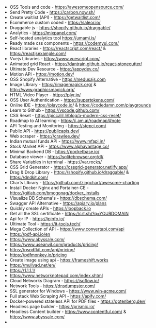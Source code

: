 - OSS Tools and code - https://awesomeopensource.com/
- Send Pretty Code - https://carbon.now.sh/
- Create waitlist (API) - https://getwaitlist.com/
- Ecommerce custom coded - https://saleor.io/
- Draggable js - https://shopify.github.io/draggable/
- Analytics - https://mixpanel.com/
- Self-hosted analytics tool https://umami.is/
- Ready made css components - https://codemyui.com/
- React libraries - https://reactscript.com/react/ & https://reactjsexample.com/
- Vuejs Libraries - https://www.vuescript.com/
- Animated grid React - https://dantrain.github.io/react-stonecutter/
- Ultimate Dev Resource - https://appydev.co/
- Motion API - https://motion.dev/
- OSS Shopify Alternative - https://medusajs.com
- Image LIbrary - https://imagemagick.org/ & http://www.graphicsmagick.org/
- HTML Video Player - https://plyr.io/
- OSS User Authentication - https://supertokens.com/
- Online IDE - https://playcode.io/ & https://codedamn.com/playgrounds
- Learn to Github - https://vscode.github.com/
- CSS Reset - https://piccalil.li/blog/a-modern-css-reset/
- Roadmap to AI learning - https://i.am.ai/roadmap/#note
- API Testing and Monitoring - https://stepci.com/
- Public API - https://publicapis.dev/
- Web scraper - https://crawlee.dev/
- Indian mutual funds  API - https://www.mfapi.in/
- Stock Market API - https://www.alphavantage.co/
- Minimal Backend DB - https://pocketbase.io/
- Database viewer - https://sqlitebrowser.org/dl/
- Share Variables in terminal - https://var.rocks/
- CSS Grid Generator - https://cssgrid-generator.netlify.app/
- Drag & Drop Library - https://shopify.github.io/draggable/ & https://dndkit.com/
- Charts LIbrary - https://github.com/zingchart/awesome-charting
- Install Docker Nginx and Portainer-CE - https://gitlab.com/bmcgonag/docker_installs
- Visualize DB Schema's - https://dbschema.com/
- Swagger API Alternative - https://apiary.io/plans
- Quickly create APIs - https://loopback.io
- Get all the SSL certificate - https://crt.sh/?q=YOURDOMAIN
- Api for IP - https://ipinfo.io/
- Ultimate Tool - https://it-tools.tech/
- Mega Collection of API - https://www.convertapi.com/api
- https://pdf-api.io/en
- https://www.abyssale.com/
- https://www.useanvil.com/products/pricing/
- https://pspdfkit.com/api/pricing/
- https://pdfmonkey.io/pricing
- Create image using api - https://frameshift.works
- https://mullvad.net/en/
- https://1.1.1.1/
- https://www.networknotepad.com/index.shtml
- Cloud Networks Diagram - https://isoflow.io/
- Network Tools - https://dnsdumpster.com/
- SSL generator for Windows - https://www.win-acme.com/
- Full stack Web Scraping API - https://apify.com/
- Docker-powered stateless API for PDF files - https://gotenberg.dev/
- Headless page builder - https://prismic.io/
- Headless Content builder - https://www.contentful.com/ & https://www.abyssale.com/
- 
[//]: <> (pip install pyinstaller)
[//]: <> (pyinstaller --onefile --windowed your_script.py)
